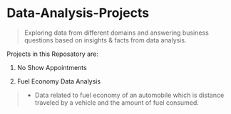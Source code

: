 # Data-Analysis-Projects

> Exploring data from different domains and answering business questions based on insights &amp; facts from data  analysis. 

Projects in this Reposatory are: 

1. No Show Appointments

2. Fuel Economy Data Analysis
> - Data related to fuel economy of an automobile which is distance traveled by a vehicle and the amount of fuel consumed.

